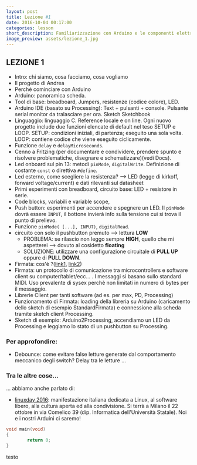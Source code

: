 ```yaml
---
layout: post
title: Lezione #1
date: 2016-10-04 00:17:00
categories: lesson
short_description: Familiarizzazione con Arduino e le componenti elettroniche in dominio digitale.
image_preview: assets/lezione_1.jpg
---
```

## LEZIONE 1

* Intro: chi siamo, cosa facciamo, cosa vogliamo
* Il progetto di Andrea
* Perchè cominciare con Arduino 
* Arduino: panoramica scheda.
* Tool di base: breadboard, Jumpers, resistenze (codice colore), LED.
* Arduino IDE (basato su Processing): Text + pulsanti + console. Pulsante serial monitor da tralasciare per ora. Sketch Sketchbook
* Linguaggio: linguaggio C. Reference locale e on line. Ogni nuovo progetto include due funzioni elencate di default nel teso SETUP e LOOP. 
SETUP: condizioni iniziali, di partenza; eseguito una sola volta. 
LOOP: contiene codice che viene eseguito ciclicamente.
* Funzione `delay` e `delayMicroseconds`.
* Cenno a Fritzing (per documentare e condividere, prendere spunto e risolvere problematiche, disegnare e schematizzare)(vedi Docs).
* Led onboard sul pin 13: metodi `pinMode`, `digitalWrite`. Definizione di costante `const` o direttiva `#define`. 
* Led esterno, come scegliere la resistenza? --> LED (legge di kirkoff, forward voltage/current) e dati rilevanti sul datasheet
* Primi esperimenti con breadboard, circuito base: LED + resistore in serie.
* Code blocks, variabili e variable scope, 
* Push button: esperimenti per accendere e spegnere un LED. Il `pinMode` dovrà essere `INPUT`, il bottone invierà info sulla tensione cui si trova il punto di prelievo. 
* Funzione `pinMode( [...], INPUT)`, `digitalRead`.
* circuito con solo il pushbutton premuto --> lettura **LOW**
	+ PROBLEMA: se rilascio non leggo sempre **HIGH**, quello che mi aspetterei --> dovuto al cosidetto **floating**
	+ SOLUZIONE: utilizzare una configurazione circuitale di **PULL UP** oppure di **PULL DOWN**. 
* Firmata: cos'è ?([link1](http://www.firmata.org/wiki/Main_Page), [link2](https://github.com/firmata/protocol))
* Firmata: un protocollo di comunicazione tra microcontrollers e software client su computer/tablet/ecc... . I messaggi si basano sullo standard MIDI. 
Uso prevalente di sysex perchè non limitati in numero di bytes per il messaggio.
* Librerie Client per tanti software (ad es. per max, PD, Processing)
* Funzionamento di Firmata: loading della libreria su Arduino (caricamento dello sketch di esempio StandardFirmata) e connessione alla scheda tramite sketch client Processing.
* Sketch di esempio: Arduino2Processing, accendiamo un LED da Processing e leggiamo lo stato di un pushbutton su Processing.

### Per approfondire:
* Debounce: come evitare false letture generate dal comportamento meccanico degli switch? Delay tra le letture ...

### Tra le altre cose...
... abbiamo anche parlato di:

* [linuxday 2016](http://www.linuxdaymilano.org/): manifestazione italiana dedicata a Linux, al software libero, alla cultura aperta ed alla condivisione. Si terrà a Milano il 22 ottobre in via Comelico 39 (dip. Informatica dell'Università Statale). Noi e i nostri Arduini ci saremo!

``` C 
void main(void)
{
        return 0;
}
```

testo
